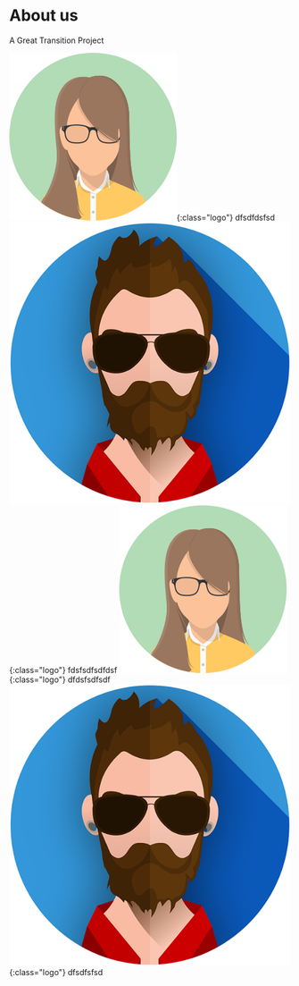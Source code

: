 # About us

A Great Transition Project

![](assets/images/profile1.png){:class="logo"}
dfsdfdsfsd
![](assets/images/profile2.png){:class="logo"}
fdsfsdfsdfdsf
![](assets/images/profile1.png){:class="logo"}
dfdsfsdfsdf
![](assets/images/profile2.png){:class="logo"}
dfsdfsfsd
